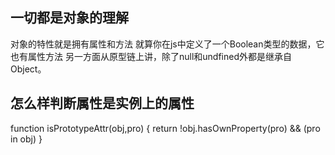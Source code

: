 ## 一切都是对象的理解
对象的特性就是拥有属性和方法
就算你在js中定义了一个Boolean类型的数据，它也有属性方法
另一方面从原型链上讲，除了null和undfined外都是继承自Object。

## 怎么样判断属性是实例上的属性
function isPrototypeAttr(obj,pro)
{
    return !obj.hasOwnProperty(pro) && (pro in obj)
}